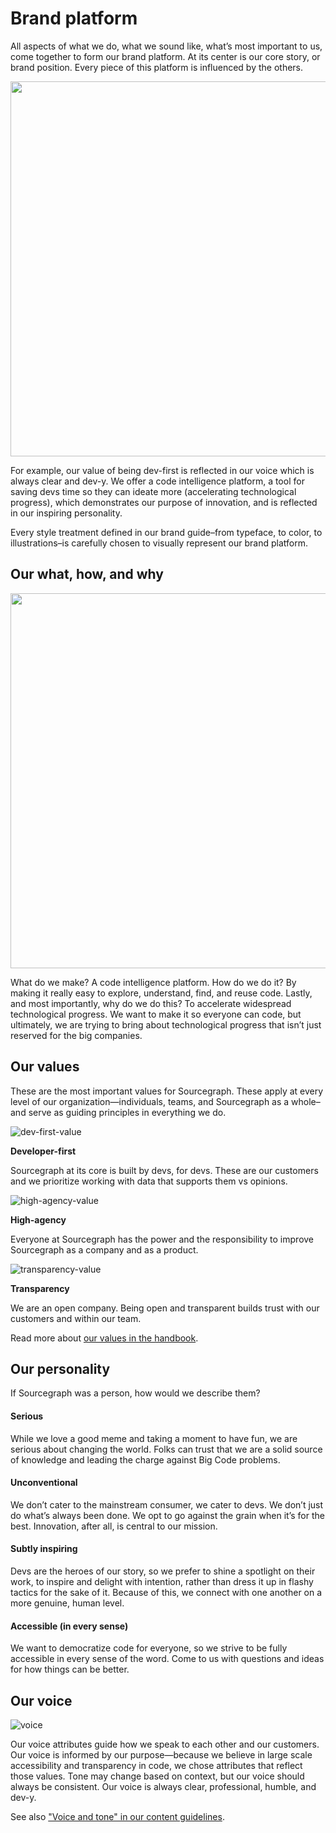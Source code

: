 # Brand platform

All aspects of what we do, what we sound like, what’s most important to us, come together to form our brand platform. At its center is our core story, or brand position. Every piece of this platform is influenced by the others. 

<img src="https://user-images.githubusercontent.com/102541294/197849871-03bf1095-8dfc-4d12-a922-ab153da935bf.svg" width="600" />

For example, our value of being dev-first is reflected in our voice which is always clear and dev-y. 
We offer a code intelligence platform, a tool for saving devs time so they can ideate more (accelerating technological progress), which demonstrates our purpose of innovation, and is reflected in our inspiring personality.

Every style treatment defined in our brand guide–from typeface, to color, to illustrations–is carefully chosen to visually represent our brand platform.


## Our what, how, and why

<img src="https://user-images.githubusercontent.com/102541294/198051583-08570d3b-9f35-46e5-9dd4-7ab8603a5f93.svg" width="600" />

What do we make? A code intelligence platform. How do we do it? By making it really easy to explore, understand, find, and reuse code. Lastly, and most importantly, why do we do this? To accelerate widespread technological progress. We want to make it so everyone can code, but ultimately, we are trying to bring about technological progress that isn’t just reserved for the big companies.


## Our values

These are the most important values for Sourcegraph. These apply at every level of our organization—individuals, teams, and Sourcegraph as a whole–and serve as guiding principles in everything we do.


![dev-first-value](https://user-images.githubusercontent.com/102541294/198056713-3a2eb22b-bd9f-4556-b63a-cebd7d1d0a70.svg)

**Developer-first**

Sourcegraph at its core is built by devs, for devs. These are our customers and we prioritize working with data that supports them vs opinions.


![high-agency-value](https://user-images.githubusercontent.com/102541294/198056767-492f4ff2-aa20-416f-ac7b-969a21462d04.svg)

**High-agency**

Everyone at Sourcegraph has the power and the responsibility to improve Sourcegraph as a company and as a product.


![transparency-value](https://user-images.githubusercontent.com/102541294/198056797-1fa9f319-9ed0-46b7-9046-ed210c3b7755.svg)

**Transparency**

We are an open company. Being open and transparent builds trust with our customers and within our team. 


Read more about [our values in the handbook](../../../../company-info-and-process/values/index.md).


## Our personality 
If Sourcegraph was a person, how would we describe them?

#### Serious
While we love a good meme and taking a moment to have fun, we are serious about changing the world. Folks can trust that we are a solid source of knowledge and leading the charge against Big Code problems.

#### Unconventional
We don’t cater to the mainstream consumer, we cater to devs. We don’t just do what’s always been done. We opt to go against the grain when it’s for the best. Innovation, after all, is central to our mission.

#### Subtly inspiring
Devs are the heroes of our story, so we prefer to shine a spotlight on their work, to inspire and delight with intention, rather than dress it up in flashy tactics for the sake of it. Because of this, we connect with one another on a more genuine, human level.

#### Accessible (in every sense)
We want to democratize code for everyone, so we strive to be fully accessible in every sense of the word. Come to us with questions and ideas for how things can be better. 


## Our voice

![voice](https://user-images.githubusercontent.com/102541294/198074541-6d5d206e-937b-4b59-963c-491769b41f06.svg)

Our voice attributes guide how we speak to each other and our customers. Our voice is informed by our purpose—because we believe in large scale accessibility and transparency in code, we chose attributes that reflect those values. Tone may change based on context, but our voice should always be consistent. Our voice is always clear, professional, humble, and dev-y. 


See also ["Voice and tone" in our content guidelines](../../../../company-info-and-process/communication/content_guidelines/voice_and_tone.md).


